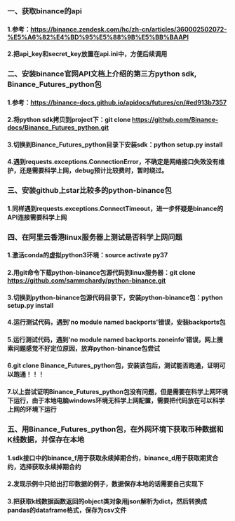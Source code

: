 ### 一、获取binance的api
#### 1.参考：https://binance.zendesk.com/hc/zh-cn/articles/360002502072-%E5%A6%82%E4%BD%95%E5%88%9B%E5%BB%BAAPI
#### 2.把api_key和secret_key放置在api.ini中，方便后续调用

### 二、安装binance官网API文档上介绍的第三方python sdk, Binance_Futures_python包
#### 1.参考：https://binance-docs.github.io/apidocs/futures/cn/#ed913b7357
#### 2.将python sdk拷贝到project下：git clone https://github.com/Binance-docs/Binance_Futures_python.git
#### 3.切换到Binance_Futures_python目录下安装sdk：python setup.py install
#### 4.遇到requests.exceptions.ConnectionError，不确定是网络接口失效没有维护，还是需要科学上网，debug预计比较费时，暂时绕过。

### 三、安装github上star比较多的python-binance包
#### 1.同样遇到requests.exceptions.ConnectTimeout，进一步怀疑是binance的API连接需要科学上网

### 四、在阿里云香港linux服务器上测试是否科学上网问题
#### 1.激活conda的虚拟python3环境：source activate py37
#### 2.用git命令下载python-binance包源代码到linux服务器：git clone https://github.com/sammchardy/python-binance.git
#### 3.切换到python-binance包源代码目录下，安装python-binance包：python setup.py install
#### 4.运行测试代码，遇到'no module named backports'错误，安装backports包
#### 5.运行测试代码，遇到'no module named backports.zoneinfo'错误，网上搜索问题感觉不好定位原因，放弃python-binance包尝试
#### 6.git clone Binance_Futures_python包，安装该包后，测试能否跑通，证明可以跑通！！！
#### 7.以上尝试证明Binance_Futures_python包没有问题，但是需要在科学上网环境下运行，由于本地电脑windows环境无科学上网配置，需要把代码放在可以科学上网的环境下运行

### 五、用Binance_Futures_python包，在外网环境下获取币种数据和K线数据，并保存在本地
#### 1.sdk接口中的binance_f用于获取永续掉期合约，binance_d用于获取期货合约，选择获取永续掉期合约
#### 2.发现示例中只给出打印数据的例子，数据保存本地的话需要自己实现下
#### 3.把获取k线数据函数返回的object类对象用json解析为dict，然后转换成pandas的dataframe格式，保存为csv文件